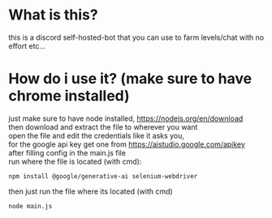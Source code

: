 # What is this?
this is a discord self-hosted-bot that you can use to farm levels/chat with no effort etc...

# How do i use it? (make sure to have chrome installed)
just make sure to have node installed, https://nodejs.org/en/download <br/>
then download and extract the file to wherever you want <br/>
open the file and edit the credentials like it asks you, <br/>
for the google api key get one from https://aistudio.google.com/apikey <br/>
after filling config in the main.js file <br/>
run where the file is located (with cmd): <br/>
```
npm install @google/generative-ai selenium-webdriver
```
then just run the file where its located (with cmd)
```
node main.js
```
